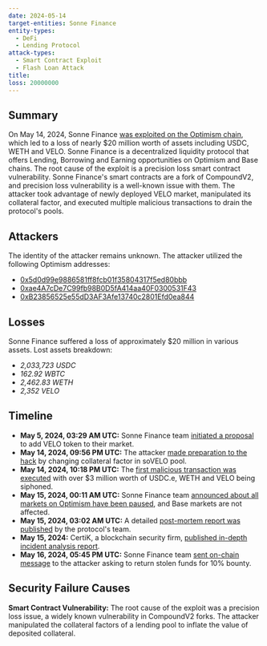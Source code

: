 ```yaml
---
date: 2024-05-14
target-entities: Sonne Finance
entity-types:
  - DeFi
  - Lending Protocol
attack-types:
  - Smart Contract Exploit
  - Flash Loan Attack
title: 
loss: 20000000
---
```


## Summary

On May 14, 2024, Sonne Finance [was exploited on the Optimism chain](https://cointelegraph.com/news/sonne-finance-pause-20m-crypto-hack), which led to a loss of nearly $20 million worth of assets including USDC, WETH and VELO. Sonne Finance is a decentralized liquidity protocol that offers Lending, Borrowing and Earning opportunities on Optimism and Base chains. The root cause of the exploit is a precision loss smart contract vulnerability. Sonne Finance's smart contracts are a fork of CompoundV2, and precision loss vulnerability is a well-known issue with them. The attacker took advantage of newly deployed VELO market, manipulated its collateral factor, and executed multiple malicious transactions to drain the protocol's pools. 

## Attackers

The identity of the attacker remains unknown. The attacker utilized the following Optimism addresses:

- [0x5d0d99e9886581ff8fcb01f35804317f5ed80bbb](https://optimistic.etherscan.io/address/0x5d0d99e9886581ff8fcb01f35804317f5ed80bbb)
- [0xae4A7cDe7C99fb98B0D5fA414aa40F0300531F43](https://optimistic.etherscan.io/address/0xae4a7cde7c99fb98b0d5fa414aa40f0300531f43)
- [0xB23856525e55dD3AF3Afe13740c2801Efd0ea844](https://optimistic.etherscan.io/address/0xb23856525e55dd3af3afe13740c2801efd0ea844)

## Losses

Sonne Finance suffered a loss of approximately $20 million in various assets. Lost assets breakdown:
- *2,033,723 USDC*
- *162.92 WBTC*
- *2,462.83 WETH*
- *2,352 VELO*

## Timeline

- **May 5, 2024, 03:29 AM UTC:** Sonne Finance team [initiated a proposal](https://snapshot.org/#/sonnefi.eth/proposal/0x6f3f62efc77e8c501bf71812d2fdc064710a45618d65736ed886cca38ed16fa3) to add VELO token to their market.
- **May 14, 2024, 09:56 PM UTC:** The attacker [made preparation to the hack](https://optimistic.etherscan.io/tx/0x45c0ccfd3ca1b4a937feebcb0f5a166c409c9e403070808835d41da40732db96) by changing collateral factor in soVELO pool.
- **May 14, 2024, 10:18 PM UTC:** The [first malicious transaction was executed](https://optimistic.etherscan.io/tx/0x9312ae377d7ebdf3c7c3a86f80514878deb5df51aad38b6191d55db53e42b7f0) with over $3 million worth of USDC.e, WETH and VELO being siphoned.
- **May 15, 2024, 00:11 AM UTC:** Sonne Finance team [announced about all markets on Optimism have been paused](https://x.com/SonneFinance/status/1790535383005966554), and Base markets are not affected.
- **May 15, 2024, 03:02 AM UTC:** A detailed [post-mortem report was published](https://medium.com/@SonneFinance/post-mortem-sonne-finance-exploit-12f3daa82b06) by the protocol's team.
- **May 15, 2024:** CertiK, a blockchain security firm, [published in-depth incident analysis report](https://www.certik.com/resources/blog/sonne-finance-incident-analysis).
- **May 16, 2024, 05:45 PM UTC:** Sonne Finance team [sent on-chain message](https://optimistic.etherscan.io/tx/0x06a7561e4faa5150589f8a25153b97e73339b9e5fa5ad26dc04673283c55894c) to the attacker asking to return stolen funds for 10% bounty.

## Security Failure Causes

**Smart Contract Vulnerability:** The root cause of the exploit was a precision loss issue, a widely known vulnerability in CompoundV2 forks. The attacker manipulated the collateral factors of a lending pool to inflate the value of deposited collateral.
